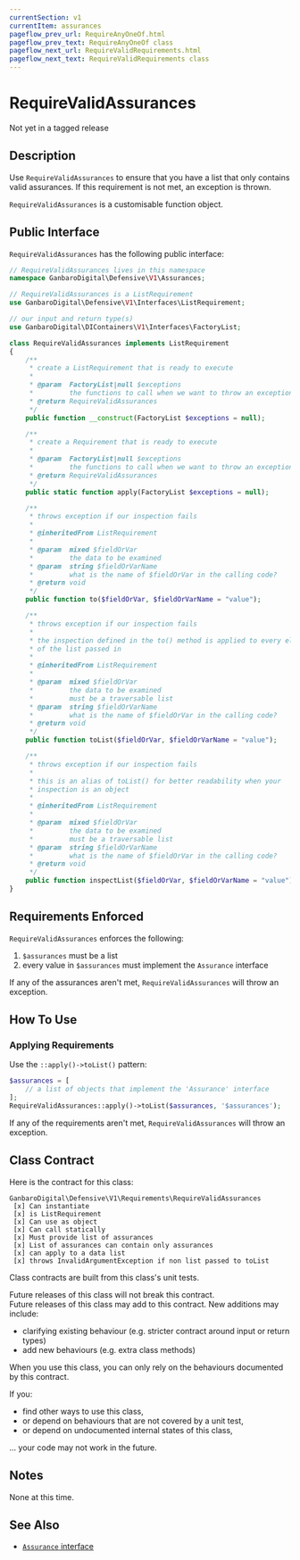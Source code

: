 ```yaml
---
currentSection: v1
currentItem: assurances
pageflow_prev_url: RequireAnyOneOf.html
pageflow_prev_text: RequireAnyOneOf class
pageflow_next_url: RequireValidRequirements.html
pageflow_next_text: RequireValidRequirements class
---
```


# RequireValidAssurances

<div class="callout warning" markdown="1">
Not yet in a tagged release
</div>

## Description

Use `RequireValidAssurances` to ensure that you have a list that only contains valid assurances. If this requirement is not met, an exception is thrown.

`RequireValidAssurances` is a customisable function object.

## Public Interface

`RequireValidAssurances` has the following public interface:

```php
// RequireValidAssurances lives in this namespace
namespace GanbaroDigital\Defensive\V1\Assurances;

// RequireValidAssurances is a ListRequirement
use GanbaroDigital\Defensive\V1\Interfaces\ListRequirement;

// our input and return type(s)
use GanbaroDigital\DIContainers\V1\Interfaces\FactoryList;

class RequireValidAssurances implements ListRequirement
{
    /**
     * create a ListRequirement that is ready to execute
     *
     * @param  FactoryList|null $exceptions
     *         the functions to call when we want to throw an exception
     * @return RequireValidAssurances
     */
    public function __construct(FactoryList $exceptions = null);

    /**
     * create a Requirement that is ready to execute
     *
     * @param  FactoryList|null $exceptions
     *         the functions to call when we want to throw an exception
     * @return RequireValidAssurances
     */
    public static function apply(FactoryList $exceptions = null);

    /**
     * throws exception if our inspection fails
     *
     * @inheritedFrom ListRequirement
     *
     * @param  mixed $fieldOrVar
     *         the data to be examined
     * @param  string $fieldOrVarName
     *         what is the name of $fieldOrVar in the calling code?
     * @return void
     */
    public function to($fieldOrVar, $fieldOrVarName = "value");

    /**
     * throws exception if our inspection fails
     *
     * the inspection defined in the to() method is applied to every element
     * of the list passed in
     *
     * @inheritedFrom ListRequirement
     *
     * @param  mixed $fieldOrVar
     *         the data to be examined
     *         must be a traversable list
     * @param  string $fieldOrVarName
     *         what is the name of $fieldOrVar in the calling code?
     * @return void
     */
    public function toList($fieldOrVar, $fieldOrVarName = "value");

    /**
     * throws exception if our inspection fails
     *
     * this is an alias of toList() for better readability when your
     * inspection is an object
     *
     * @inheritedFrom ListRequirement
     *
     * @param  mixed $fieldOrVar
     *         the data to be examined
     *         must be a traversable list
     * @param  string $fieldOrVarName
     *         what is the name of $fieldOrVar in the calling code?
     * @return void
     */
    public function inspectList($fieldOrVar, $fieldOrVarName = "value");
}
```

## Requirements Enforced

`RequireValidAssurances` enforces the following:

1. `$assurances` must be a list
1. every value in `$assurances` must implement the `Assurance` interface

If any of the assurances aren't met, `RequireValidAssurances` will throw an exception.

## How To Use

### Applying Requirements

Use the `::apply()->toList()` pattern:

```php
$assurances = [
    // a list of objects that implement the 'Assurance' interface
];
RequireValidAssurances::apply()->toList($assurances, '$assurances');
```

If any of the requirements aren't met, `RequireValidAssurances` will throw an exception.

## Class Contract

Here is the contract for this class:

    GanbaroDigital\Defensive\V1\Requirements\RequireValidAssurances
     [x] Can instantiate
     [x] is ListRequirement
     [x] Can use as object
     [x] Can call statically
     [x] Must provide list of assurances
     [x] List of assurances can contain only assurances
     [x] can apply to a data list
     [x] throws InvalidArgumentException if non list passed to toList

Class contracts are built from this class's unit tests.

<div class="callout success">
Future releases of this class will not break this contract.
</div>

<div class="callout info" markdown="1">
Future releases of this class may add to this contract. New additions may include:

* clarifying existing behaviour (e.g. stricter contract around input or return types)
* add new behaviours (e.g. extra class methods)
</div>

<div class="callout warning" markdown="1">
When you use this class, you can only rely on the behaviours documented by this contract.

If you:

* find other ways to use this class,
* or depend on behaviours that are not covered by a unit test,
* or depend on undocumented internal states of this class,

... your code may not work in the future.
</div>

## Notes

None at this time.

## See Also

* [`Assurance` interface](Assurance.html)
